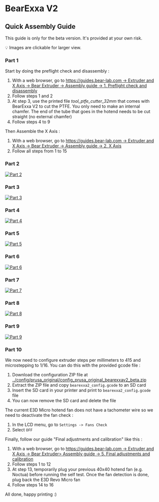 # BearExxa V2

## Quick Assembly Guide

This guide is only for the beta version. It's provided at your own risk.

💡 Images are clickable for larger view.

### Part 1
Start by doing the preflight check and disassembly :
  1. With a web browser, go to [https://guides.bear-lab.com -> Extruder and X Axis -> Bear Extruder -> Assembly guide -> 1. Preflight check and disassembly](https://guides.bear-lab.com/Guide/1.+Preflight+check+and+disassembly/34?lang=en)
  1. Follow steps 1 and 2
  1. At step 3, use the printed file *tool_ptfe_cutter_32mm* that comes with BearExxa V2 to cut the PTFE. You only need to make an internal chamfer. The end of the tube that goes in the hotend needs to be cut straight (no external chamfer)
  1. Follow steps 4 to 9

Then Assemble the X Axis :
  1. With a web browser, go to [https://guides.bear-lab.com -> Extruder and X Axis -> Bear Extruder -> Assembly guide -> 2. X Axis](https://guides.bear-lab.com/Guide/2.+X+axis/39?lang=en)
  1. Follow all steps from 1 to 15

### Part 2
[![Part 2](images/quick_assembly_02.jpg)](images/quick_assembly_02.jpg)

### Part 3
[![Part 3](images/quick_assembly_03.jpg)](images/quick_assembly_03.jpg)

### Part 4
[![Part 4](images/quick_assembly_04.jpg)](images/quick_assembly_04.jpg)

### Part 5
[![Part 5](images/quick_assembly_05.jpg)](images/quick_assembly_05.jpg)

### Part 6
[![Part 6](images/quick_assembly_06.jpg)](images/quick_assembly_06.jpg)

### Part 7
[![Part 7](images/quick_assembly_07.jpg)](images/quick_assembly_07.jpg)

### Part 8
[![Part 8](images/quick_assembly_08.jpg)](images/quick_assembly_08.jpg)

### Part 9
[![Part 9](images/quick_assembly_09.jpg)](images/quick_assembly_09.jpg)

### Part 10
We now need to configure extruder steps per millimeters to 415 and microstepping to 1/16. You can do this with the provided gcode file :
  1. Download the configuration ZIP file at [../config/prusa_original/config_prusa_original_bearexxav2_beta.zip](https://github.com/gregsaun/BearExxa-V2/blob/main/doc/config/prusa_original/config_prusa_original_bearexxav2_beta.zip?raw=true)
  1. Extract the ZIP file and copy `bearexxa2_config.gcode` to an SD card
  1. Insert the SD card in your printer and print to `bearexxa2_config.gcode` file
  1. You can now remove the SD card and delete the file

The current E3D Micro hotend fan does not have a tachometer wire so we need to deactivate the fan check :
  1. In the LCD menu, go to `Settings -> Fans Check`
  1. Select `OFF`

Finally, follow our guide "Final adjustments and calibration" like this :
  1. With a web browser, go to [https://guides.bear-lab.com -> Extruder and X Axis -> Bear Extruder> Assembly guide -> 5. Final adjustments and calibration](https://guides.bear-lab.com/Guide/5.+Final+adjustments+and+calibration/38?lang=en)
  1. Follow steps 1 to 12
  1. At step 13, temporarily plug your previous 40x40 hotend fan (e.g. Noctua) before running the self test. Once the fan detection is done, plug back the E3D Revo Micro fan
  1. Follow steps 14 to 16

All done, happy printing :)

